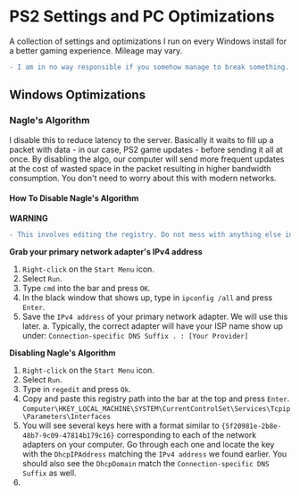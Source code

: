 # PS2 Settings and PC Optimizations

A collection of settings and optimizations I run on every Windows install for a better gaming experience. Mileage may vary.

```diff
- I am in no way responsible if you somehow manage to break something. However, I am willing to try to help you with your problem.
```

## Windows Optimizations

### Nagle's Algorithm

I disable this to reduce latency to the server. Basically it waits to fill up a packet with data - in our case, PS2 game updates - before sending it all at once. By disabling the algo, our computer will send more frequent updates at the cost of wasted space in the packet resulting in higher bandwidth consumption. You don't need to worry about this with modern networks.

#### How To Disable Nagle's Algorithm

**WARNING**
```diff
- This involves editing the registry. Do not mess with anything else in here unless you want to introduce problems.
```

**Grab your primary network adapter's IPv4 address**
1. `Right-click` on the `Start Menu` icon.
2. Select `Run`.
3. Type `cmd` into the bar and press `OK`.
4. In the black window that shows up, type in `ipconfig /all` and press `Enter`.
5. Save the `IPv4 address` of your primary network adapter. We will use this later. 
   a. Typically, the correct adapter will have your ISP name show up under:
   ```Connection-specific DNS Suffix . : [Your Provider]``` 

**Disabling Nagle's Algorithm**
1. `Right-click` on the `Start Menu` icon.
2. Select `Run`.
3. Type in `regedit` and press `Ok`.
4. Copy and paste this registry path into the bar at the top and press `Enter`.
   `Computer\HKEY_LOCAL_MACHINE\SYSTEM\CurrentControlSet\Services\Tcpip\Parameters\Interfaces`
5. You will see several keys here with a format similar to  `{5f20981e-2b8e-48b7-9c09-47814b179c16}` corresponding to each of the network adapters on your computer. Go through each one and locate the key with the `DhcpIPAddress` matching the `IPv4 address` we found earlier. You should also see the `DhcpDomain` match the `Connection-specific DNS Suffix` as well.
6. 